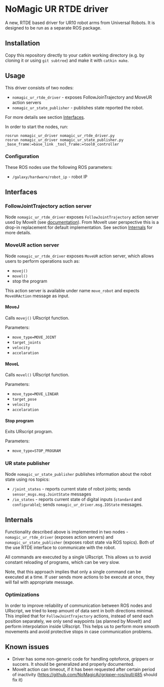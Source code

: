 

# NoMagic UR RTDE driver

A new, RTDE based driver for UR10 robot arms from Universal Robots. It is designed to be run
as a separate ROS package.

## Installation

Copy this repository directly to your catkin working directory (e.g. by cloning it or using `git subtree`)
and make it with `catkin make`.

## Usage

This driver consists of two nodes:
 * `nomagic_ur_rtde_driver` - exposes FollowJoinTrajectory and MoveUR action servers
 * `nomagic_ur_state_publisher` - publishes state reported the robot.

For more details see section [Interfaces](#Interfaces).

In order to start the nodes, run:

```
rosrun nomagic_ur_driver nomagic_ur_rtde_driver.py
rosrun nomagic_ur_driver nomagic_ur_state_publisher.py _base_frame:=base_link _tool_frame:=tool0_controller
```

### Configuration

These ROS nodes use the following ROS parameters:
* `/galaxy/hardware/robot_ip` - robot IP

## Interfaces

### FollowJointTrajectory action server

Node `nomagic_ur_rtde_driver` exposes `FollowJointTrajectory` action server used by MoveIt (see
[documentation](https://moveit.ros.org/)). From MoveIt user perspective this is a drop-in replacement
for default implementation. See section [Internals](#Internals) for more details.

### MoveUR action server

Node `nomagic_ur_rtde_driver` exposes `MoveUR` action server, which allows users to perform operations
such as:
 * `movej()`
 * `movel()`
 * stop the program

This action server is available under name `move_robot` and expects `MoveURAction` message as input.

#### MoveJ

Calls `movej()` URscript function.

Parameters:
* `move_type=MOVE_JOINT`
* `target_joints`
* `velocity`
* `accelaration`

#### MoveL

Calls `movel()` URscript function.

Parameters:
* `move_type=MOVE_LINEAR`
* `target_pose`
* `velocity`
* `accelaration`

#### Stop program

Exits URscript program.

Parameters:
* `move_type=STOP_PROGRAM`

### UR state publisher

Node `nomagic_ur_state_publisher` publishes information about the robot state using ros topics:
* `/joint_states` - reports current state of robot joints; sends `sensor_msgs.msg.JointState` messages
* `/io_states` - reports current state of digital inputs (`standard` and `configurable`);
sends `nomagic_ur_driver.msg.IOState` messages.

## Internals

Functionality described above is implemented in two nodes - `nomagic_ur_rtde_driver` (exposes action servers)
and `nomagic_ur_state_publisher` (exposes robot state via ROS topics). Both of the use RTDE interface to
communicate with the robot.

All commands are executed by a single URscript. This allows us to avoid constant reloading of programs, which
can be very slow.

Note, that this approach implies that only a single command can be executed at a time. If user sends more
actions to be execute at once, they will fail with appropriate message.

### Optimizations

In order to improve reliability of communication between ROS nodes and URscript, we tried to keep amount
of data sent in both directions minimal. This implied that for `FollowJointTrajectory` actions,
instead of send each position separately, we only send waypoints (as planned by MoveIt) and perform interpolation
inside URscript. This helps us to perform more smooth movements and avoid protective stops in case communication
problems.

## Known issues

* Driver has some non-generic code for handling optoforce, grippers or succers. It should be generalized
and properly documented.
* MoveIt action can timeout, if it has been requested after certain period of inactivity
(https://github.com/NoMagicAi/gripper-ros/pull/485 should fix it)
